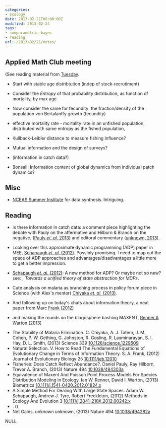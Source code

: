 ```yaml
---
categories:
- ecology
date: 2013-02-21T00:00:00Z
modified: 2013-02-24
tags:
- nonparametric-bayes
- reading
url: /2013/02/21/notes/
---
```


Applied Math Club meeting
-------------------------

(See reading material from [Tuesday](/2013/02/19/notes.html).  

- Start with stable age distribtution (indep of stock-recrutiment)
- Consider the *Entropy* of that probability distribution, as function of mortality, by max age
- Now consider the same for fecundity: the fraction/density of the population von Bertalanffy growth (fecundity)
- effective mortality rate - mortality rate in an unfished population, distributed with same entropy as the fished population, 
- Kullback-Leibler distance to measure fishing influence?


- Mutual information and the design of surveys?
- (information in catch data?)
- Bonsall: Information content of global dynamics from individual patch dynamics?

Misc
----

* [NCEAS Summer Institute](http://www.nceas.ucsb.edu/news/nceas-summer-institute-2013) for data synthesis.  Intriguing. 

Reading
-------

* Is there information in catch data: a comment piece highlighting the debate with Pauly on the affermative and Hilborn & Branch on the negative, (<a href="http://dx.doi.org/10.1038/494303a" rel="http://purl.org/spar/cito/discusses" >Pauly _et. al._ 2013</a>) and editoral commentary (<a href="http://dx.doi.org/10.1038/494282a" rel="http://purl.org/spar/cito/discusses" >unknown, 2013</a>).  

* Looking over this approximate dynamic programming (ADP) paper in MEE, <a href="http://dx.doi.org/10.1111/j.2041-210X.2012.00242.x" rel="http://purl.org/spar/cito/discusses" >Schapaugh _et. al._ (2012)</a>.  Possibly promising.  I need to map out the space of ADP approaches and advantages/disadvantages a little more to get a better impression.  


* <a href="http://dx.doi.org/10.1111/j.2041-210X.2012.00242.x" rel="http://purl.org/spar/cito/discusses" >Schapaugh _et. al._ (2012)</a>: A new method for ADP? Or maybe not so new? see: <a href="http://www.cs.rutgers.edu/~lihong/pub/Li06Towards.pdf" rel="http://purl.org/spar/cito/discusses" ></a>, _Towards a unified theory of state abstraction for MDPs_.

* Cute analysis on malaria as branching process in policy forum piece in Science (with Alex's mentor) <a href="http://dx.doi.org/10.1126/science.1229509" rel="http://purl.org/spar/cito/discusses" >Chiyaka _et. al._ (2013)</a>.

* And following up on today's chats about information theory, a neat paper from Marc <a href="http://dx.doi.org/10.1111/jeb.12010" rel="http://purl.org/spar/cito/discusses" >Frank (2012)</a>

* and making the rounds on the blogosphere bashing MAXENT, <a href="http://dx.doi.org/10.1111/j.1541-0420.2012.01824.x" rel="http://purl.org/spar/cito/discusses" >Renner & Warton (2013)</a>


<div prefix="dc: http://purl.org/dc/terms/,
                      bibo: http://purl.org/ontology/bibo/,
                      foaf: http://xmlns.com/foaf/spec/,
                      biro: http://purl.org/spar/biro/"
        rel="http://purl.org/spar/biro/ReferenceList"> <ul class='bibliography'> 
<li> <span property="dc:title">The Stability of Malaria Elimination.</span> <span property="dc:creator"> <span property="foaf:givenName">C.</span> <span property="foaf:familyName">Chiyaka</span>, </span><span property="dc:creator"> <span property="foaf:givenName">A. J.</span> <span property="foaf:familyName">Tatem</span>, </span><span property="dc:creator"> <span property="foaf:givenName">J. M.</span> <span property="foaf:familyName">Cohen</span>, </span><span property="dc:creator"> <span property="foaf:givenName">P. W.</span> <span property="foaf:familyName">Gething</span>, </span><span property="dc:creator"> <span property="foaf:givenName">G.</span> <span property="foaf:familyName">Johnston</span>, </span><span property="dc:creator"> <span property="foaf:givenName">R.</span> <span property="foaf:familyName">Gosling</span>, </span><span property="dc:creator"> <span property="foaf:givenName">R.</span> <span property="foaf:familyName">Laxminarayan</span>, </span><span property="dc:creator"> <span property="foaf:givenName">S. I.</span> <span property="foaf:familyName">Hay</span>, </span><span property="dc:creator"> <span property="foaf:givenName">D. L.</span> <span property="foaf:familyName">Smith</span>, </span>  (<span property="dc:date">2013</span>)  <span rel="http://purl.org/dc/terms/isPartOf" 
                            resource="[http://purl.org/dc/terms/journal]">
                        <span property="http://purl.org/dc/terms/title"
                                content=" Science ">
                        </span>
                          <span property="bibo:shortTitle"> Science </span>
               </span>  <span property="bibo:volume">339</span>    <a property="bibo:doi" href="http://dx.doi.org/10.1126/science.1229509">10.1126/science.1229509</a> </li>
<li> <span property="dc:title">Natural Selection. V. How to Read The Fundamental Equations of Evolutionary Change in Terms of Information Theory.</span> <span property="dc:creator"> <span property="foaf:givenName">S. A.</span> <span property="foaf:familyName">Frank</span>, </span>  (<span property="dc:date">2012</span>)  <span rel="http://purl.org/dc/terms/isPartOf" 
                            resource="[http://purl.org/dc/terms/journal]">
                        <span property="http://purl.org/dc/terms/title"
                                content=" Journal of Evolutionary Biology ">
                        </span>
                          <span property="bibo:shortTitle"> Journal of Evolutionary Biology </span>
               </span>  <span property="bibo:volume">25</span>    <a property="bibo:doi" href="http://dx.doi.org/10.1111/jeb.12010">10.1111/jeb.12010</a> </li>
<li> <span property="dc:title">Fisheries: Does Catch Reflect Abundance?.</span> <span property="dc:creator"> <span property="foaf:givenName">Daniel</span> <span property="foaf:familyName">Pauly</span>, </span><span property="dc:creator"> <span property="foaf:givenName">Ray</span> <span property="foaf:familyName">Hilborn</span>, </span><span property="dc:creator"> <span property="foaf:givenName">Trevor A.</span> <span property="foaf:familyName">Branch</span>, </span>  (<span property="dc:date">2013</span>)  <span rel="http://purl.org/dc/terms/isPartOf" 
                            resource="[http://purl.org/dc/terms/journal]">
                        <span property="http://purl.org/dc/terms/title"
                                content=" Nature ">
                        </span>
                          <span property="bibo:shortTitle"> Nature </span>
               </span>  <span property="bibo:volume">494</span>    <a property="bibo:doi" href="http://dx.doi.org/10.1038/494303a">10.1038/494303a</a> </li>
<li> <span property="dc:title">Equivalence of Maxent And Poisson Point Process Models For Species Distribution Modeling in Ecology.</span> <span property="dc:creator"> <span property="foaf:givenName">Ian W.</span> <span property="foaf:familyName">Renner</span>, </span><span property="dc:creator"> <span property="foaf:givenName">David I.</span> <span property="foaf:familyName">Warton</span>, </span>  (<span property="dc:date">2013</span>)  <span rel="http://purl.org/dc/terms/isPartOf" 
                            resource="[http://purl.org/dc/terms/journal]">
                        <span property="http://purl.org/dc/terms/title"
                                content=" Biometrics ">
                        </span>
                          <span property="bibo:shortTitle"> Biometrics </span>
               </span>     <a property="bibo:doi" href="http://dx.doi.org/10.1111/j.1541-0420.2012.01824.x">10.1111/j.1541-0420.2012.01824.x</a> </li>
<li> <span property="dc:title">A Simple Method For Dealing With Large State Spaces.</span> <span property="dc:creator"> <span property="foaf:givenName">Adam W.</span> <span property="foaf:familyName">Schapaugh</span>, </span><span property="dc:creator"> <span property="foaf:givenName">Andrew J.</span> <span property="foaf:familyName">Tyre</span>, </span><span property="dc:creator"> <span property="foaf:givenName">Robert</span> <span property="foaf:familyName">Freckleton</span>, </span>  (<span property="dc:date">2012</span>)  <span rel="http://purl.org/dc/terms/isPartOf" 
                            resource="[http://purl.org/dc/terms/journal]">
                        <span property="http://purl.org/dc/terms/title"
                                content=" Methods in Ecology And Evolution ">
                        </span>
                          <span property="bibo:shortTitle"> Methods in Ecology And Evolution </span>
               </span>  <span property="bibo:volume">3</span>    <a property="bibo:doi" href="http://dx.doi.org/10.1111/j.2041-210X.2012.00242.x">10.1111/j.2041-210X.2012.00242.x</a> </li>
<li> <span property="dc:title">.</span> <span property="dc:creator">  </span>  (<span property="dc:date"></span>)  <span rel="http://purl.org/dc/terms/isPartOf" 
                            resource="[http://purl.org/dc/terms/journal]">
                        <span property="http://purl.org/dc/terms/title"
                                content="  ">
                        </span>
                          <span property="bibo:shortTitle">  </span>
               </span>     <a property="bibo:doi" href="http://dx.doi.org/"></a> </li>
<li> <span property="dc:title">Net Gains.</span> <span property="dc:creator"> <span property="foaf:givenName">unknown</span> <span property="foaf:familyName">unknown</span>, </span>  (<span property="dc:date">2013</span>)  <span rel="http://purl.org/dc/terms/isPartOf" 
                            resource="[http://purl.org/dc/terms/journal]">
                        <span property="http://purl.org/dc/terms/title"
                                content=" Nature ">
                        </span>
                          <span property="bibo:shortTitle"> Nature </span>
               </span>  <span property="bibo:volume">494</span>    <a property="bibo:doi" href="http://dx.doi.org/10.1038/494282a">10.1038/494282a</a> </li>
 </ul>
</div>
NULL

